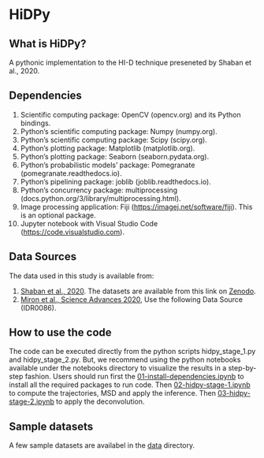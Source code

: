 # HiDPy

## What is HiDPy?
A pythonic implementation to the HI-D technique preseneted by Shaban et al., 2020.

## Dependencies 

1. Scientific computing package: OpenCV (opencv.org) and its Python bindings.
2. Python’s scientific computing package: Numpy (numpy.org).
3. Python’s scientific computing package: Scipy (scipy.org).
4. Python’s plotting package: Matplotlib (matplotlib.org).
5. Python’s plotting package: Seaborn (seaborn.pydata.org).
6. Python’s probabilistic models’ package: Pomegranate (pomegranate.readthedocs.io).
7. Python’s pipelining package: joblib (joblib.readthedocs.io).
8. Python’s concurrency package: multiprocessing (docs.python.org/3/library/multiprocessing.html).
9. Image processing application: Fiji (https://imagej.net/software/fiji). This is an optional package.
10. Jupyter notebook with Visual Studio Code (https://code.visualstudio.com).

## Data Sources 

The data used in this study is available from: 
1. [Shaban et al., 2020](https://genomebiology.biomedcentral.com/articles/10.1186/s13059-020-02002-6). The datasets are available from this link on [Zenodo](https://zenodo.org/record/3634348#.Y4DBStLMJGo).
2. [Miron et al., Science Advances 2020](https://www.science.org/doi/10.1126/sciadv.aba8811), Use the following Data Source (IDR0086).

## How to use the code 

The code can be executed directly from the python scripts hidpy_stage_1.py and hidpy_stage_2.py. But, we recommend using the python notebooks available under the notebooks directory to visualize the results in a step-by-step fashion. Users should run first the [01-install-dependencies.ipynb](https://github.com/haitham-shaban/hidpy/blob/main/notebooks/01-install-dependencies.ipynb) to install all the required packages to run code. Then [02-hidpy-stage-1.ipynb](https://github.com/haitham-shaban/hidpy/blob/main/notebooks/02-hidpy-stage-1.ipynb) to compute the trajectories, MSD and apply the inference. Then [03-hidpy-stage-2.ipynb](https://github.com/haitham-shaban/hidpy/blob/main/notebooks/03-hidpy-stage-2.ipynb) to apply the deconvolution. 

## Sample datasets

A few sample datasets are availabel in the [data](https://github.com/haitham-shaban/hidpy/tree/main/data/protocol) directory. 